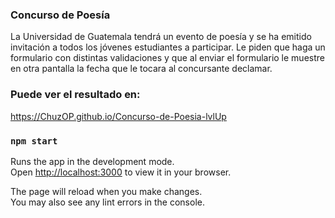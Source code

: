 
### Concurso de Poesía

La Universidad de Guatemala tendrá un evento de poesía y se ha emitido invitación a todos los jóvenes estudiantes a participar.
Le piden que haga un formulario con distintas validaciones y que al enviar el formulario le muestre en otra pantalla
la fecha que le tocara al concursante declamar.

### Puede ver el resultado en:

https://ChuzOP.github.io/Concurso-de-Poesia-lvlUp


### `npm start`

Runs the app in the development mode.\
Open [http://localhost:3000](http://localhost:3000) to view it in your browser.

The page will reload when you make changes.\
You may also see any lint errors in the console.

